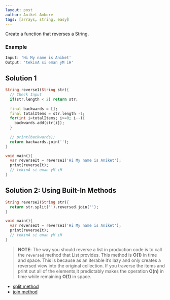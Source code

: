 ```yaml
---
layout: post
author: Aniket Ambore
tags: [arrays, string, easy]
---
```


Create a function that reverses a String.

### Example

```dart
Input: 'Hi My name is Aniket'
Output: 'tekinA si eman yM iH'
```

## Solution 1

```dart
String reverse1(String str){
  // Check Input
  if(str.length < 2) return str;
  
  final backwards = [];
  final totalItems = str.length -1;
  for(int i=totalItems; i>=0; i--){
    backwards.add(str[i]);
  }
  
  // print(backwards);
  return backwards.join('');
}

void main(){
  var reverseIt = reverse1('Hi My name is Aniket');
  print(reverseIt);
  // tekinA si eman yM iH
}
```

## Solution 2: Using Built-In Methods

```dart
String reverse2(String str){
  return str.split('').reversed.join('');
}

void main(){
  var reverseIt = reverse1('Hi My name is Aniket');
  print(reverseIt);
  // tekinA si eman yM iH
}
```

> **NOTE**: The way you should reverse a list in production code is to call the `reversed` method that List provides. This method is **O(1)** in time and space. This is because as an iterable it’s lazy and only creates a reversed view into the original collection. If you traverse the items and print out all of the elements,it predictably makes the operation **O(n)** in time while remaining **O(1)** in space.

- [split method](https://api.dart.dev/stable/2.1.1/dart-core/String/split.html)
- [join method](https://api.flutter.dev/flutter/dart-core/Iterable/join.html)
